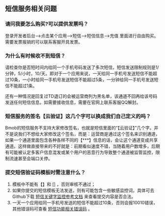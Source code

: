 ## 短信服务相关问题

### 请问我要怎么购买?可以提供发票吗？

登录开发者后台-->点击某个应用-->短信-->短信信息-->充值 里面进行自由购买。
需要发票报销的可以联系客服开具发票。

### 为什么有时候收不到短信？

请检查你是否短时间内给同一个手机号码发送了多次短信，短信发送限制规则是1/分钟，5/小时，10/天。即对于一个应用来说，一天给同一手机号发送短信不能超过10条，一小时给同一手机号发送短信不能超过5条，一分钟给同一手机号发送短信不能超过1条。

还有一种情况是回复过TD退订的会被运营商列为黑名单，该通道不回再给该号码发送任何短信信息。如需要接收信息，需要在官网上联系客服QQ解封。

### 短信服务的签名【云验证】这几个字可以换成我们自己定义的吗？

Bmob的短信服务不支持大家修改签名，也就是短信里面的“【云验证】”几个字。并不是说我们不想给大家修改这个签名，而是：运营商是通过这个签名来识别通道，如果一个通道里面包含各种各样不同的【***】信息的话，会让这个通道变成共享通道。这样做直接带来的不好就是：前期看似速度不错，当随着用户数增多，后期有可能被认定多客户信息混发或某个用户的恶意行为导致整个通道被监管监控，限制流速甚至会端口关停。
 
### 提交短信验证码模板时需注意什么？

1. 模板中不能有【】和 [] ，否则审核不通过；  
2. 如果你提交的短信模板无法发送，则有可能包含一些敏感监控词，具体可去Github下载 [短信关键字监控参考文档](https://github.com/bmob/bmob-public-docs/blob/master/%E7%9F%AD%E4%BF%A1%E5%85%B3%E9%94%AE%E5%AD%97%E7%9B%91%E6%8E%A7%E5%8F%82%E8%80%83%E6%96%87%E6%A1%A3.doc) 来查看提交内容是否合法。  
3. 一天一个应用给同一手机号发送的短信不能超过10条，否则会报10010错误，其他错误码可查看 [短信功能相关错误码](http://docs.bmob.cn/errorcode/index.html?menukey=otherdoc&key=errorcode#index_%E7%9F%AD%E4%BF%A1%E5%8A%9F%E8%83%BD%E7%9B%B8%E5%85%B3%E9%94%99%E8%AF%AF%E7%A0%81) 。

